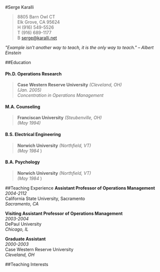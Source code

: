 #Serge Karalli
> 8805 Barn Owl CT  
> Elk Grove, CA 95624  
> H (916) 549-5526  
> T (916) 689-1177  
> B serge@karalli.net
 
_"Example isn’t another way to teach, it is the only way to teach." – Albert Einstein_

##Education
#### Ph.D. Operations Research ####
> **Case Western Reserve University** _(Cleveland, OH)_  
> _(Jan. 2005)_  
> _Concentration in Operations Management_
  
#### M.A. Counseling ####
> **Franciscan University** _(Steubenville, OH)_  
> _(May 1994)_  
  
#### B.S. Electrical Engineering ####
> **Norwich University** _(Northfield, VT)_  
> _(May 1984_ ) 

#### B.A. Psychology ####
> **Norwich University** _(Northfield, VT)_  
> _(May 1984_ ) 

##Teaching Experience
**Assistant Professor of Operations Management**  
_2004-2112_  
California State University, Sacramento  
_Sacramento, CA_  

**Visiting Assistant Professor of Operations Management**  
_2003-2004_   
DePaul University  
_Chicago, IL_  

**Graduate Assistant**  
_2000-2003_   
Case Western Reserve University  
_Cleveland, OH_  

##Teaching Interests


